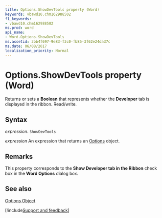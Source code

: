 ```yaml
---
title: Options.ShowDevTools property (Word)
keywords: vbawd10.chm162988502
f1_keywords:
- vbawd10.chm162988502
ms.prod: word
api_name:
- Word.Options.ShowDevTools
ms.assetid: 3bb4f697-9e83-f3c0-fb85-3f62e24da37c
ms.date: 06/08/2017
localization_priority: Normal
---
```



# Options.ShowDevTools property (Word)

Returns or sets a  **Boolean** that represents whether the **Developer** tab is displayed in the ribbon. Read/write.


## Syntax

_expression_. `ShowDevTools`

 _expression_ An expression that returns an [Options](./Word.Options.md) object.


## Remarks

This property corresponds to the  **Show Developer tab in the Ribbon** check box in the **Word Options** dialog box.


## See also


[Options Object](Word.Options.md)

[!include[Support and feedback](~/includes/feedback-boilerplate.md)]